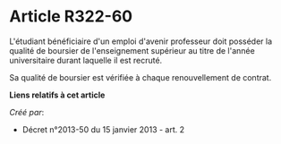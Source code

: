 # Article R322-60

L'étudiant bénéficiaire d'un emploi d'avenir professeur doit posséder la qualité de boursier de l'enseignement supérieur au
titre de l'année universitaire durant laquelle il est recruté.

Sa qualité de boursier est vérifiée à chaque renouvellement de contrat.

**Liens relatifs à cet article**

_Créé par_:

  - Décret n°2013-50 du 15 janvier 2013 - art. 2
